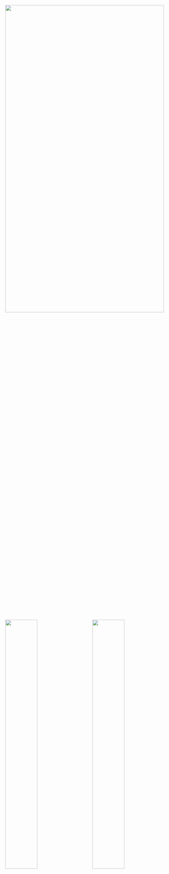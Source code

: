 <p>
  <a href="https://github.com/nyohoo">
    <img align="left" width="100%" height="50%" src="https://github-profile-summary-cards.vercel.app/api/cards/profile-details?username=nyohoo&theme=github" />
  </a>
  <a>
    <img align="left" width="45%" src="http://github-profile-summary-cards.vercel.app/api/cards/stats?username=nyohoo&theme=monokai" />
  </a>
  <a>
    <img align="right" width="45%" src="http://github-profile-summary-cards.vercel.app/api/cards/productive-time?username=nyohoo&theme=monokai&utcOffset=8" />
  </a>
<p>
